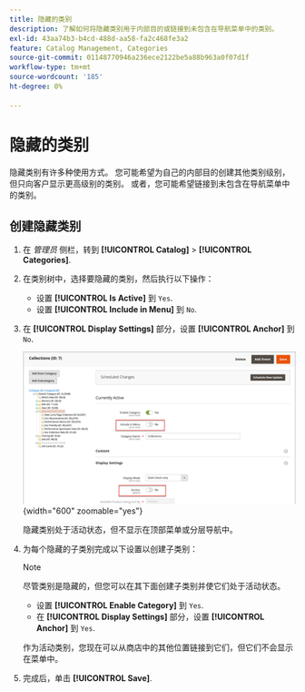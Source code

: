 ```yaml
---
title: 隐藏的类别
description: 了解如何将隐藏类别用于内部目的或链接到未包含在导航菜单中的类别。
exl-id: 43aa74b3-b4cd-488d-aa58-fa2c468fe3a2
feature: Catalog Management, Categories
source-git-commit: 01148770946a236ece2122be5a88b963a0f07d1f
workflow-type: tm+mt
source-wordcount: '185'
ht-degree: 0%

---
```


# 隐藏的类别

隐藏类别有许多种使用方式。 您可能希望为自己的内部目的创建其他类别级别，但只向客户显示更高级别的类别。 或者，您可能希望链接到未包含在导航菜单中的类别。

## 创建隐藏类别

1. 在 _管理员_ 侧栏，转到 **[!UICONTROL Catalog]** > **[!UICONTROL Categories]**.

1. 在类别树中，选择要隐藏的类别，然后执行以下操作：

   - 设置 **[!UICONTROL Is Active]** 到 `Yes`.
   - 设置 **[!UICONTROL Include in Menu]** 到 `No`.

1. 在 **[!UICONTROL Display Settings]** 部分，设置 **[!UICONTROL Anchor]** 到 `No`.

   ![隐藏类别](./assets/hidden-categories.png){width="600" zoomable="yes"}

   隐藏类别处于活动状态，但不显示在顶部菜单或分层导航中。

1. 为每个隐藏的子类别完成以下设置以创建子类别：

   >[!NOTE]
   >
   >尽管类别是隐藏的，但您可以在其下面创建子类别并使它们处于活动状态。

   - 设置 **[!UICONTROL Enable Category]** 到 `Yes`.
   - 在 **[!UICONTROL Display Settings]** 部分，设置 **[!UICONTROL Anchor]** 到 `Yes`.

   作为活动类别，您现在可以从商店中的其他位置链接到它们，但它们不会显示在菜单中。

1. 完成后，单击 **[!UICONTROL Save]**.

